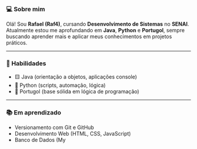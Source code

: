 ### 💻 Sobre mim  
Olá! Sou **Rafael (Raf4)**, cursando **Desenvolvimento de Sistemas** no **SENAI**.  
Atualmente estou me aprofundando em **Java**, **Python** e **Portugol**, sempre buscando aprender mais e aplicar meus conhecimentos em projetos práticos.

---

### 🚀 Habilidades  
- 🟨 Java (orientação a objetos, aplicações console)  
- 🐍 Python (scripts, automação, lógica)  
- 🧠 Portugol (base sólida em lógica de programação)

---

### 📚 Em aprendizado  
- Versionamento com Git e GitHub  
- Desenvolvimento Web (HTML, CSS, JavaScript)  
- Banco de Dados (My
